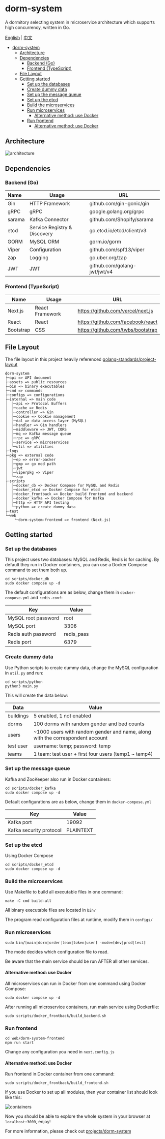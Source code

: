 # dorm-system

A dormitory selecting system in microservice architecture which supports high concurrency, written in Go.

[English](./README.md) | [中文](./README-cn.md)

- [dorm-system](#dorm-system)
  - [Architecture](#architecture)
  - [Dependencies](#dependencies)
    - [Backend (Go)](#backend-go)
    - [Frontend (TypeScript)](#frontend-typescript)
  - [File Layout](#file-layout)
  - [Getting started](#getting-started)
    - [Set up the databases](#set-up-the-databases)
    - [Create dummy data](#create-dummy-data)
    - [Set up the message queue](#set-up-the-message-queue)
    - [Set up the etcd](#set-up-the-etcd)
    - [Build the microservices](#build-the-microservices)
    - [Run microservices](#run-microservices)
      - [Alternative method: use Docker](#alternative-method-use-docker)
    - [Run frontend](#run-frontend)
      - [Alternative method: use Docker](#alternative-method-use-docker-1)

## Architecture

![architecture](./assets/img/architecture.png)

## Dependencies

### Backend (Go)

| Name   | Usage                        | URL                          |
| :----- | ---------------------------- | ---------------------------- |
| Gin    | HTTP Framework               | github.com/gin-gonic/gin     |
| gRPC   | gRPC                         | google.golang.org/grpc       |
| sarama | Kafka Connector              | github.com/Shopify/sarama    |
| etcd   | Service Registry & Discovery | go.etcd.io/etcd/client/v3    |
| GORM   | MySQL ORM                    | gorm.io/gorm                 |
| Viper  | Configuration                | github.com/spf13/viper       |
| zap    | Logging                      | go.uber.org/zap              |
| JWT    | JWT                          | github.com/golang-jwt/jwt/v4 |

### Frontend (TypeScript)

| Name      | Usage           | URL                               |
| --------- | --------------- | --------------------------------- |
| Next.js   | React Framework | <https://github.com/vercel/next.js> |
| React     | React           | <https://github.com/facebook/react> |
| Bootstrap | CSS             | <https://github.com/twbs/bootstrap> |

## File Layout

The file layout in this project heavily referenced [golang-standards/project-layout](https://github.com/golang-standards/project-layout)

```text
dorm-system
├─api => API document
├─assets => public resources
├─bin => binary executables
├─cmd => commands
├─configs => configurations
├─internal => main code
│  ├─api => Protocol Buffers
│  ├─cache => Redis
│  ├─controller => Gin
│  ├─cookie => Cookie management
│  ├─dal => data access layer (MySQL)
│  ├─handler => Gin handlers
│  ├─middleware => JWT, CORS
│  ├─mq => Kafka message queue
│  ├─rpc => gRPC
│  ├─service => microservices
│  └─util => utilities
├─logs
├─pkg => external code
│  ├─ep => error-packer
│  ├─gmp => go mod path
│  ├─jwt
│  ├─viperpkg => Viper
│  └─zap
├─scripts
│  ├─docker_db => Docker Compose for MySQL and Redis
│  ├─docker_etcd => Docker Compose for etcd
│  ├─docker_frontback => Docker build frontend and backend
│  ├─docker_kafka => Docker Compose for Kafka
│  ├─http => HTTP API testing
│  └─python => create dummy data
├─test
└─web
    └─dorm-system-frontend => frontend (Next.js)
```

## Getting started

### Set up the databases

This project uses two databases: MySQL and Redis, Redis is for caching. By default they run in Docker containers, you can use a Docker Compose command to set them both up.

```shell
cd scripts/docker_db
sudo docker compose up -d
```

 The default configurations are as below, change them in `docker-compose.yml` and `redis.conf`:

| Key                 | Value      |
| ------------------- | ---------- |
| MySQL root password | root       |
| MySQL port          | 3306       |
| Redis auth password | redis_pass |
| Redis port          | 6379       |

### Create dummy data

Use Python scripts to create dummy data, change the MySQL configuration in `util.py` and run:

```shell
cd scripts/python
python3 main.py
```

This will create the data below:

| Data      | Value                                                        |
| --------- | ------------------------------------------------------------ |
| buildings | 5 enabled, 1 not enabled                                     |
| dorms     | 100 dorms with random gender and bed counts                  |
| users     | ~1000 users with random gender and name, along with the correspondent account |
| test user | username: temp; password: temp                               |
| teams     | 1 team: test user + first four users (temp1 ~ temp4)         |

### Set up the message queue

Kafka and ZooKeeper also run in Docker containers:

```shell
cd scripts/docker_kafka
sudo docker compose up -d
```

Default configurations are as below, change them in `docker-compose.yml`

| Key                     | Value     |
| ----------------------- | --------- |
| Kafka port              | 19092     |
| Kafka security protocol | PLAINTEXT |

### Set up the etcd

Using Docker Compose

```shell
cd scripts/docker_etcd
sudo docker compose up -d
```

### Build the microservices

Use Makefile to build all executable files in one command:

```shell
make -C cmd build-all
```

All binary executable files are located in `bin/`

The program read configuration files at runtime, modify them in `configs/`

### Run microservices

```shell
sudo bin/[main|dorm|order|team|token|user] -mode=[dev|prod|test]
```

The mode decides which configuration file to read.

Be aware that the main service should be run AFTER all other services.

#### Alternative method: use Docker

All microservices can run in Docker from one command using Docker Compose:

```shell
sudo docker compose up -d
```

After running all microservice containers, run main service using Dockerfile:

```shell
sudo scripts/docker_frontback/build_backend.sh
```

### Run frontend

```shell
cd web/dorm-system-frontend
npm run start
```

Change any configuration you need in `next.config.js`

#### Alternative method: use Docker

Run frontend in Docker container from one command:

```shell
sudo scripts/docker_frontback/build_frontend.sh
```

If you use Docker to set up all modules, then your container list should look like this:

![containers](./assets/img/containers.png)

Now you should be able to explore the whole system in your browser at `localhost:3000`, enjoy!

For more information, please check out [projects/dorm-system](https://zengyh.com/projects/dorm-system)
